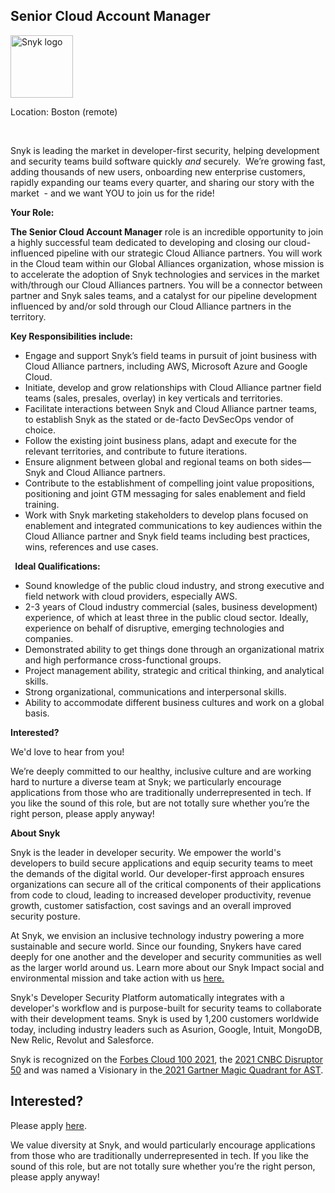 Senior Cloud Account Manager
---

<img src="https://res.cloudinary.com/snyk/image/upload/v1537345894/press-kit/brand/logo-black.png" width="100" alt="Snyk logo" />

<p><span style="font-weight: 400;">Location: Boston (remote)</span></p>
<p>&nbsp;</p>
<p><span style="font-weight: 400;">Snyk is leading the market in developer-first security, helping development and security teams build software quickly </span><em><span style="font-weight: 400;">and</span></em><span style="font-weight: 400;"> securely.&nbsp; We’re growing fast, adding thousands of new users, onboarding new enterprise customers, rapidly expanding our teams every quarter, and sharing our story with the market&nbsp; - and we want YOU to join us for the ride!&nbsp;</span></p>
<p><strong>Your Role:</strong></p>
<p><strong>The Senior Cloud Account Manager</strong><span style="font-weight: 400;"> role is an incredible opportunity to join a highly successful team dedicated to developing and closing our cloud-influenced pipeline with our strategic Cloud Alliance partners. You will work in the Cloud team within our Global Alliances organization, whose mission is to accelerate the adoption of Snyk technologies and services in the market with/through our Cloud Alliances partners. You will be a connector between partner and Snyk sales teams, and a catalyst for our pipeline development influenced by and/or sold through our Cloud Alliance partners in the territory.</span></p>
<p><strong>Key Responsibilities include:</strong></p>
<ul>
<li style="font-weight: 400;"><span style="font-weight: 400;">Engage and support Snyk’s field teams in pursuit of joint business with Cloud Alliance partners, including AWS, Microsoft Azure and Google Cloud.</span></li>
<li style="font-weight: 400;"><span style="font-weight: 400;">Initiate, develop and grow relationships with Cloud Alliance partner field teams (sales, presales, overlay) in key verticals and territories.</span></li>
<li style="font-weight: 400;"><span style="font-weight: 400;">Facilitate interactions between Snyk and Cloud Alliance partner teams, to establish Snyk as the stated or de-facto DevSecOps vendor of choice.</span></li>
<li style="font-weight: 400;"><span style="font-weight: 400;">Follow the existing joint business plans, adapt and execute for the relevant territories, and contribute to future iterations.</span></li>
<li style="font-weight: 400;"><span style="font-weight: 400;">Ensure alignment between global and regional teams on both sides—Snyk and Cloud Alliance partners.</span></li>
<li style="font-weight: 400;"><span style="font-weight: 400;">Contribute to the establishment of compelling joint value propositions, positioning and joint GTM messaging for sales enablement and field training.</span></li>
<li style="font-weight: 400;"><span style="font-weight: 400;">Work with Snyk marketing stakeholders to develop plans focused on enablement and integrated communications to key audiences within the Cloud Alliance partner and Snyk field teams including best practices, wins, references and use cases.</span></li>
</ul>
<p><span style="font-weight: 400;">&nbsp;</span><strong>&nbsp;Ideal Qualifications:</strong></p>
<ul>
<li style="font-weight: 400;"><span style="font-weight: 400;">Sound knowledge of the public cloud industry, and strong executive and field network with cloud providers, especially AWS.</span></li>
<li style="font-weight: 400;"><span style="font-weight: 400;">2-3 years of Cloud industry commercial (sales, business development) experience, of which at least three in the public cloud sector. Ideally, experience on behalf of disruptive, emerging technologies and companies.</span></li>
<li style="font-weight: 400;"><span style="font-weight: 400;">Demonstrated ability to get things done through an organizational matrix and high performance cross-functional groups.</span></li>
<li style="font-weight: 400;"><span style="font-weight: 400;">Project management ability, strategic and critical thinking, and analytical skills.</span></li>
<li style="font-weight: 400;"><span style="font-weight: 400;">Strong organizational, communications and interpersonal skills.</span></li>
<li style="font-weight: 400;"><span style="font-weight: 400;">Ability to accommodate different business cultures and work on a global basis.</span></li>
</ul>
<p><strong>Interested?</strong></p>
<p><span style="font-weight: 400;">We'd love to hear from you!</span></p>
<p><span style="font-weight: 400;">We’re deeply committed to our healthy, inclusive culture and are working hard to nurture a diverse team at Snyk; we particularly encourage applications from those who are traditionally underrepresented in tech. If you like the sound of this role, but are not totally sure whether you’re the right person, please apply anyway!</span></p><div class="content-conclusion"><p><strong>About Snyk</strong></p>
<p><span style="font-weight: 400;">Snyk is the leader in developer security. We empower the world's developers to build secure applications and equip security teams to meet the demands of the digital world. Our developer-first approach ensures organizations can secure all of the critical components of their applications from code to cloud, leading to increased developer productivity, revenue growth, customer satisfaction, cost savings and an overall improved security posture.&nbsp;</span></p>
<p><span style="font-weight: 400;">At Snyk, we envision an inclusive technology industry powering a more sustainable and secure world.</span> <span style="font-weight: 400;">Since our founding, Snykers have cared deeply for one another and the developer and security communities as well as the larger world around us. Learn more about our Snyk Impact social and environmental mission and take action with us </span><a href="https://snyk.io/about/snyk-impact/"><span style="font-weight: 400;">here.</span></a></p>
<p><span style="font-weight: 400;">Snyk's Developer Security Platform automatically integrates with a developer's workflow and is purpose-built for security teams to collaborate with their development teams. Snyk is used by 1,200 customers worldwide today, including industry leaders such as Asurion, Google, Intuit, MongoDB, New Relic, Revolut and Salesforce.</span></p>
<p><span style="font-weight: 400;">Snyk is recognized on the </span><a href="https://www.forbes.com/cloud100/#6f24b5ba5f94"><span style="font-weight: 400;">Forbes Cloud 100 2021</span></a><span style="font-weight: 400;">, the </span><a href="https://www.cnbc.com/2021/05/25/these-are-the-2021-cnbc-disruptor-50-companies.html"><span style="font-weight: 400;">2021 CNBC Disruptor 50</span></a><span style="font-weight: 400;"> and was named a Visionary in the</span><a href="https://snyk.io/blog/snyk-visionary-2021-gartner-magic-quadrant-for-ast/"><span style="font-weight: 400;"> 2021 Gartner Magic Quadrant for AST</span></a><span style="font-weight: 400;">.</span></p></div>

Interested?
---

Please apply [here](https://boards.greenhouse.io/snyk/jobs/5691357002#app).

We value diversity at Snyk, and would particularly encourage applications from those who are traditionally underrepresented in tech.
If you like the sound of this role, but are not totally sure whether you’re the right person, please apply anyway!
